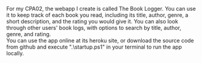 For my CPA02, the webapp I create is called The Book Logger. You can use it to keep track of each book you read, including its title, author, genre, a short description, and the rating you would give it. You can also look through other users' book logs, with options to search by title, author, genre, and rating.  
You can use the app online at its heroku site, or download the source code from github and execute ".\startup.ps1" in your terminal to run the app locally.

